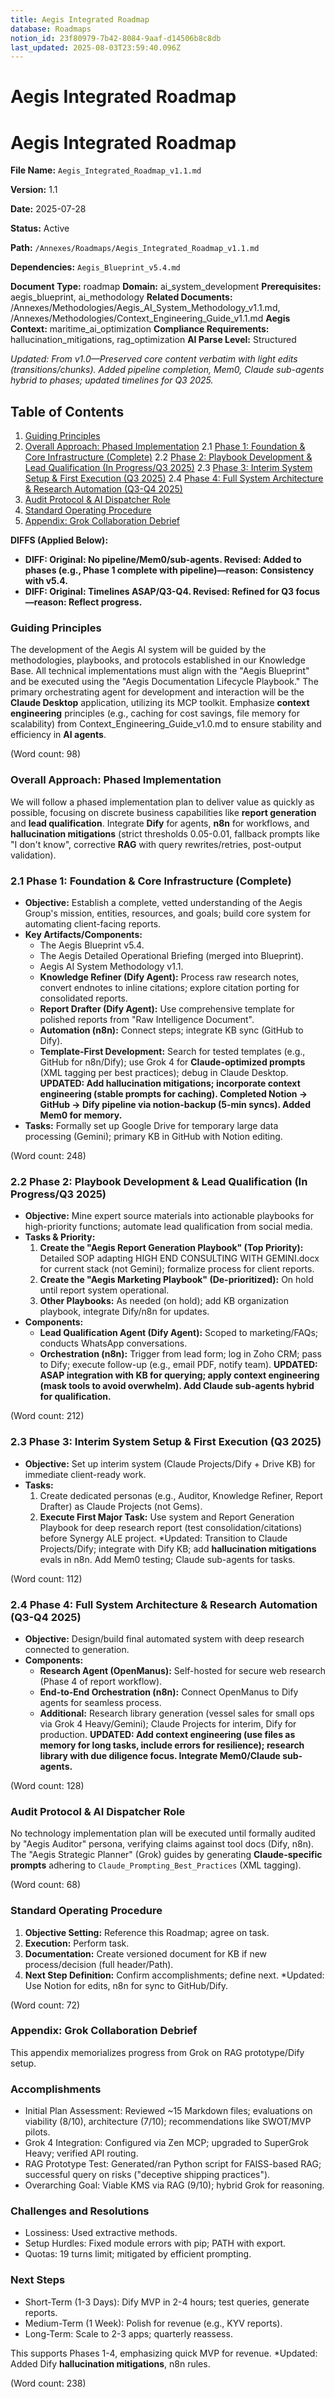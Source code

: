 ```yaml
---
title: Aegis Integrated Roadmap
database: Roadmaps
notion_id: 23f80979-7b42-8084-9aaf-d14506b8c8db
last_updated: 2025-08-03T23:59:40.096Z
---
```


# Aegis Integrated Roadmap


# Aegis Integrated Roadmap


**File Name:** `Aegis_Integrated_Roadmap_v1.1.md`


**Version:** 1.1


**Date:** 2025-07-28


**Status:** Active


**Path:** `/Annexes/Roadmaps/Aegis_Integrated_Roadmap_v1.1.md`


**Dependencies:** `Aegis_Blueprint_v5.4.md`


**Document Type:** roadmap
**Domain:** ai_system_development
**Prerequisites:** aegis_blueprint, ai_methodology
**Related Documents:** /Annexes/Methodologies/Aegis_AI_System_Methodology_v1.1.md, /Annexes/Methodologies/Context_Engineering_Guide_v1.1.md
**Aegis Context:** maritime_ai_optimization
**Compliance Requirements:** hallucination_mitigations, rag_optimization
**AI Parse Level:** Structured


_Updated: From v1.0—Preserved core content verbatim with light edits (transitions/chunks). Added pipeline completion, Mem0, Claude sub-agents hybrid to phases; updated timelines for Q3 2025._


## Table of Contents

1. [Guiding Principles](https://www.notion.so/238809797b4280679808c1a4da8fcd2c?v=238809797b4280ecba64000cf23acdfa&p=23f809797b4280849aafd14506b8c8db&pm=s#guiding-principles)
2. [Overall Approach: Phased Implementation](https://www.notion.so/238809797b4280679808c1a4da8fcd2c?v=238809797b4280ecba64000cf23acdfa&p=23f809797b4280849aafd14506b8c8db&pm=s#overall-approach-phased-implementation)
2.1 [Phase 1: Foundation & Core Infrastructure (Complete)](https://www.notion.so/238809797b4280679808c1a4da8fcd2c?v=238809797b4280ecba64000cf23acdfa&p=23f809797b4280849aafd14506b8c8db&pm=s#21-phase-1-foundation--core-infrastructure-complete)
2.2 [Phase 2: Playbook Development & Lead Qualification (In Progress/Q3 2025)](https://www.notion.so/238809797b4280679808c1a4da8fcd2c?v=238809797b4280ecba64000cf23acdfa&p=23f809797b4280849aafd14506b8c8db&pm=s#22-phase-2-playbook-development--lead-qualification-in-progressq3-2025)
2.3 [Phase 3: Interim System Setup & First Execution (Q3 2025)](https://www.notion.so/238809797b4280679808c1a4da8fcd2c?v=238809797b4280ecba64000cf23acdfa&p=23f809797b4280849aafd14506b8c8db&pm=s#23-phase-3-interim-system-setup--first-execution-q3-2025)
2.4 [Phase 4: Full System Architecture & Research Automation (Q3-Q4 2025)](https://www.notion.so/238809797b4280679808c1a4da8fcd2c?v=238809797b4280ecba64000cf23acdfa&p=23f809797b4280849aafd14506b8c8db&pm=s#24-phase-4-full-system-architecture--research-automation-q3-q4-2025)
3. [Audit Protocol & AI Dispatcher Role](https://www.notion.so/238809797b4280679808c1a4da8fcd2c?v=238809797b4280ecba64000cf23acdfa&p=23f809797b4280849aafd14506b8c8db&pm=s#audit-protocol--ai-dispatcher-role)
4. [Standard Operating Procedure](https://www.notion.so/238809797b4280679808c1a4da8fcd2c?v=238809797b4280ecba64000cf23acdfa&p=23f809797b4280849aafd14506b8c8db&pm=s#standard-operating-procedure)
5. [Appendix: Grok Collaboration Debrief](https://www.notion.so/238809797b4280679808c1a4da8fcd2c?v=238809797b4280ecba64000cf23acdfa&p=23f809797b4280849aafd14506b8c8db&pm=s#appendix-grok-collaboration-debrief)

**DIFFS (Applied Below):**

- **DIFF: Original: No pipeline/Mem0/sub-agents. Revised: Added to phases (e.g., Phase 1 complete with pipeline)—reason: Consistency with v5.4.**
- **DIFF: Original: Timelines ASAP/Q3-Q4. Revised: Refined for Q3 focus—reason: Reflect progress.**

### Guiding Principles


The development of the Aegis AI system will be guided by the methodologies, playbooks, and protocols established in our Knowledge Base. All technical implementations must align with the \"Aegis Blueprint\" and be executed using the \"Aegis Documentation Lifecycle Playbook.\" The primary orchestrating agent for development and interaction will be the **Claude Desktop** application, utilizing its MCP toolkit. Emphasize **context engineering** principles (e.g., caching for cost savings, file memory for scalability) from Context_Engineering_Guide_v1.0.md to ensure stability and efficiency in **AI agents**.


(Word count: 98)


### Overall Approach: Phased Implementation


We will follow a phased implementation plan to deliver value as quickly as possible, focusing on discrete business capabilities like **report generation** and **lead qualification**. Integrate **Dify** for agents, **n8n** for workflows, and **hallucination mitigations** (strict thresholds 0.05-0.01, fallback prompts like \"I don't know\", corrective **RAG** with query rewrites/retries, post-output validation).


### 2.1 Phase 1: Foundation & Core Infrastructure (Complete)

- **Objective:** Establish a complete, vetted understanding of the Aegis Group's mission, entities, resources, and goals; build core system for automating client-facing reports.
- **Key Artifacts/Components:**
    - The Aegis Blueprint v5.4.
    - The Aegis Detailed Operational Briefing (merged into Blueprint).
    - Aegis AI System Methodology v1.1.
    - **Knowledge Refiner (Dify Agent):** Process raw research notes, convert endnotes to inline citations; explore citation porting for consolidated reports.
    - **Report Drafter (Dify Agent):** Use comprehensive template for polished reports from \"Raw Intelligence Document\".
    - **Automation (n8n):** Connect steps; integrate KB sync (GitHub to Dify).
    - **Template-First Development:** Search for tested templates (e.g., GitHub for n8n/Dify); use Grok 4 for **Claude-optimized prompts** (XML tagging per best practices); debug in Claude Desktop.
    **UPDATED: Add hallucination mitigations; incorporate context engineering (stable prompts for caching). Completed Notion → GitHub → Dify pipeline via notion-backup (5-min syncs). Added Mem0 for memory.**
- **Tasks:** Formally set up Google Drive for temporary large data processing (Gemini); primary KB in GitHub with Notion editing.

(Word count: 248)


### 2.2 Phase 2: Playbook Development & Lead Qualification (In Progress/Q3 2025)

- **Objective:** Mine expert source materials into actionable playbooks for high-priority functions; automate lead qualification from social media.
- **Tasks & Priority:**
    1. **Create the \"Aegis Report Generation Playbook\" (Top Priority):** Detailed SOP adapting HIGH END CONSULTING WITH GEMINI.docx for current stack (not Gemini); formalize process for client reports.
    2. **Create the \"Aegis Marketing Playbook\" (De-prioritized):** On hold until report system operational.
    3. **Other Playbooks:** As needed (on hold); add KB organization playbook, integrate Dify/n8n for updates.
- **Components:**
    - **Lead Qualification Agent (Dify Agent):** Scoped to marketing/FAQs; conducts WhatsApp conversations.
    - **Orchestration (n8n):** Trigger from lead form; log in Zoho CRM; pass to Dify; execute follow-up (e.g., email PDF, notify team).
    **UPDATED: ASAP integration with KB for querying; apply context engineering (mask tools to avoid overwhelm). Add Claude sub-agents hybrid for qualification.**

(Word count: 212)


### 2.3 Phase 3: Interim System Setup & First Execution (Q3 2025)

- **Objective:** Set up interim system (Claude Projects/Dify + Drive KB) for immediate client-ready work.
- **Tasks:**
    1. Create dedicated personas (e.g., Auditor, Knowledge Refiner, Report Drafter) as Claude Projects (not Gems).
    2. **Execute First Major Task:** Use system and Report Generation Playbook for deep research report (test consolidation/citations) before Synergy ALE project.
    *Updated: Transition to Claude Projects/Dify; integrate with Dify KB; add **hallucination mitigations** evals in n8n. Add Mem0 testing; Claude sub-agents for tasks.

(Word count: 112)


### 2.4 Phase 4: Full System Architecture & Research Automation (Q3-Q4 2025)

- **Objective:** Design/build final automated system with deep research connected to generation.
- **Components:**
    - **Research Agent (OpenManus):** Self-hosted for secure web research (Phase 4 of report workflow).
    - **End-to-End Orchestration (n8n):** Connect OpenManus to Dify agents for seamless process.
    - **Additional:** Research library generation (vessel sales for small ops via Grok 4 Heavy/Gemini); Claude Projects for interim, Dify for production.
    **UPDATED: Add context engineering (use files as memory for long tasks, include errors for resilience); research library with due diligence focus. Integrate Mem0/Claude sub-agents.**

(Word count: 128)


### Audit Protocol & AI Dispatcher Role


No technology implementation plan will be executed until formally audited by \"Aegis Auditor\" persona, verifying claims against tool docs (Dify, n8n). The \"Aegis Strategic Planner\" (Grok) guides by generating **Claude-specific prompts** adhering to `Claude_Prompting_Best_Practices` (XML tagging).


(Word count: 68)


### Standard Operating Procedure

1. **Objective Setting:** Reference this Roadmap; agree on task.
2. **Execution:** Perform task.
3. **Documentation:** Create versioned document for KB if new process/decision (full header/Path).
4. **Next Step Definition:** Confirm accomplishments; define next.
*Updated: Use Notion for edits, n8n for sync to GitHub/Dify.

(Word count: 72)


### Appendix: Grok Collaboration Debrief


This appendix memorializes progress from Grok on RAG prototype/Dify setup.


### Accomplishments

- Initial Plan Assessment: Reviewed ~15 Markdown files; evaluations on viability (8/10), architecture (7/10); recommendations like SWOT/MVP pilots.
- Grok 4 Integration: Configured via Zen MCP; upgraded to SuperGrok Heavy; verified API routing.
- RAG Prototype Test: Generated/ran Python script for FAISS-based RAG; successful query on risks (\"deceptive shipping practices\").
- Overarching Goal: Viable KMS via RAG (9/10); hybrid Grok for reasoning.

### Challenges and Resolutions

- Lossiness: Used extractive methods.
- Setup Hurdles: Fixed module errors with pip; PATH with export.
- Quotas: 19 turns limit; mitigated by efficient prompting.

### Next Steps

- Short-Term (1-3 Days): Dify MVP in 2-4 hours; test queries, generate reports.
- Medium-Term (1 Week): Polish for revenue (e.g., KYV reports).
- Long-Term: Scale to 2-3 apps; quarterly reassess.

This supports Phases 1-4, emphasizing quick MVP for revenue.
*Updated: Added Dify **hallucination mitigations**, n8n rules.


(Word count: 238)

